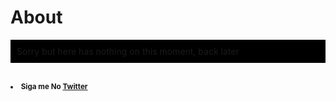 # About

<p style="background-color:black;padding:10px;">
  Sorry but here has nothing on this moment, back later
</p>
<br>
<small>
  <li><strong>Siga me No <a href="http://twitter.com/nassds" target="_blank">Twitter</a></strong></li>
 </small>

